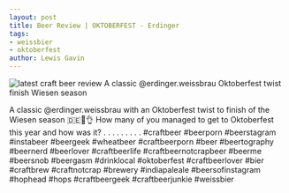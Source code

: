```yaml
---
layout: post
title: Beer Review | OKTOBERFEST - Erdinger
tags: 
- weissbier
- oktoberfest
author: Lewis Gavin
---
```


![latest craft beer review A classic @erdinger.weissbrau Oktoberfest twist finish Wiesen season ](https://instagram.fman1-1.fna.fbcdn.net/vp/ce60eccba33f00684f6c4561d43e6cb8/5C6CA47C/t51.2885-15/sh0.08/e35/s750x750/42644318_282051322416862_178981839806323428_n.jpg?ig_cache_key=MTg4ODQ1ODk2MTk1MTMwMTMwMA%3D%3D.2)

A classic @erdinger.weissbrau with an Oktoberfest twist to finish of the Wiesen season 🇩🇪🍻👌 How many of you managed to get to Oktoberfest this year and how was it? .
.
.
.
.
.
.
.
.
#craftbeer #beerporn #beerstagram #instabeer #beergeek #wheatbeer #craftbeerporn #beer #beertography #beernerd #beerlover #craftbeerlife #craftbeernotcrapbeer #beerme #beersnob #beergasm #drinklocal #oktoberfest #craftbeerlover #bier #craftbrew #craftnotcrap #brewery #indiapaleale #beersofinstagram #hophead #hops #craftbeergeek #craftbeerjunkie #weissbier
